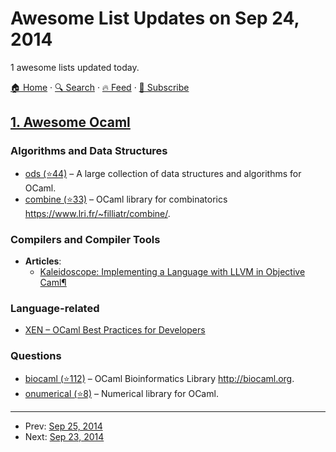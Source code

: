 # Awesome List Updates on Sep 24, 2014

1 awesome lists updated today.

[🏠 Home](/README.md) · [🔍 Search](https://test.trackawesomelist.com/search/) · [🔥 Feed](https://test.trackawesomelist.com/rss.xml) · [📮 Subscribe](https://trackawesomelist.us17.list-manage.com/subscribe?u=d2f0117aa829c83a63ec63c2f&id=36a103854c)



## [1. Awesome Ocaml](/content/ocaml-community/awesome-ocaml/README.md)

### Algorithms and Data Structures

*   [ods (⭐44)](https://github.com/owainlewis/ods) – A large collection of data structures and algorithms for OCaml.
*   [combine (⭐33)](https://github.com/backtracking/combine) – OCaml library for combinatorics <https://www.lri.fr/~filliatr/combine/>.

### Compilers and Compiler Tools

*   **Articles**:
    *   [Kaleidoscope: Implementing a Language with LLVM in Objective Caml¶](http://llvm.org/docs/tutorial/OCamlLangImpl1.html)

### Language-related

*   [XEN – OCaml Best Practices for Developers](http://wiki.xen.org/wiki/OCaml_Best_Practices_for_Developers)

### Questions

*   [biocaml (⭐112)](https://github.com/biocaml/biocaml) – OCaml Bioinformatics Library <http://biocaml.org>.
*   [onumerical (⭐8)](https://github.com/cheshire/onumerical) – Numerical library for OCaml.

---

- Prev: [Sep 25, 2014](/content/2014/09/25/README.md)
- Next: [Sep 23, 2014](/content/2014/09/23/README.md)
